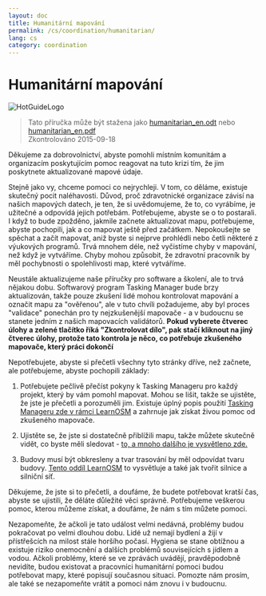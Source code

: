 ```yaml
---
layout: doc
title: Humanitární mapování
permalink: /cs/coordination/humanitarian/
lang: cs
category: coordination
---
```


# Humanitární mapování

![HotGuideLogo](http://hotosm.org/sites/default/themes/hot_theme/logo.png)

> Tato příručka může být stažena jako [humanitarian_en.odt](/files/humanitarian_en.odt) nebo  [humanitarian_en.pdf](/files/humanitarian_en.pdf)  
> Zkontrolováno 2015-09-18

Děkujeme za dobrovolnictví, abyste pomohli místním komunitám a organizacím poskytujícím pomoc reagovat na tuto krizi tím, že jim poskytnete aktualizované mapové údaje.  

Stejně jako vy, chceme pomoci co nejrychleji. V tom, co děláme, existuje skutečný pocit naléhavosti. Důvod, proč zdravotnické organizace závisí na našich mapových datech, je ten, že si uvědomujeme, že to, co vyrábíme, je užitečné a odpovídá jejich potřebám. Potřebujeme, abyste se o to postarali. I když to bude zpožděno, jakmile začnete aktualizovat mapu, potřebujeme, abyste pochopili, jak a co mapovat ještě před začátkem. Nepokoušejte se spěchat a začít mapovat, aniž byste si nejprve prohlédli nebo četli některé z výukových programů. Trvá mnohem déle, než vyčistíme chyby v mapování, než když je vytváříme. Chyby  mohou způsobit, že zdravotní pracovník by měl pochybnosti o spolehlivosti map, které vytváříme.  

Neustále aktualizujeme naše příručky pro software a školení, ale to trvá nějakou dobu. Softwarový program Tasking Manager bude brzy aktualizován, takže pouze zkušení lidé mohou kontrolovat mapování a označit mapu za "ověřenou", ale v tuto chvíli požadujeme, aby byl proces "validace" ponechán pro ty nejzkušenější mapovače - a v budoucnu se stanete jedním z našich mapovacích validátorů. **Pokud vyberete čtverec úlohy a zelené tlačítko říká "Zkontrolovat dílo", pak stačí kliknout na jiný čtverec úlohy, protože tato kontrola je něco, co potřebuje zkušeného mapovače, který práci dokončí**  

Nepotřebujete, abyste si přečetli všechny tyto stránky dříve, než začnete, ale potřebujeme, abyste pochopili základy:  

1. Potřebujete pečlivě přečíst pokyny k Tasking Manageru pro každý projekt, který by vám pomohl mapovat. Mohou se lišit, takže se ujistěte, že jste je přečetli a porozuměli jim. Existuje úplný popis použití [Tasking Manageru zde v rámci LearnOSM](/en/coordination/tasking-manager/) a zahrnuje jak získat živou pomoc od zkušeného mapovače.  

2. Ujistěte se, že jste si dostatečně přiblížili mapu, takže můžete skutečně vidět, co byste měli sledovat - [to, a mnoho dalšího je vysvětleno zde.](/en/coordination/remote/)  

3. Budovy musí být obkresleny a tvar trasování by měl odpovídat tvaru budovy. [Tento oddíl LearnOSM](/en/coordination/remote-tracing/) to vysvětluje a také jak tvořit silnice a silniční síť.  

Děkujeme, že jste si to přečetli, a doufáme, že budete potřebovat kratší čas, abyste se ujistili, že děláte důležité věci správně. Potřebujeme veškerou pomoc, kterou můžeme získat, a doufáme, že nám s tím můžete pomoci.  

Nezapomeňte, že ačkoli je tato událost velmi nedávná, problémy budou pokračovat po velmi dlouhou dobu. Lidé už nemají bydlení a žijí v přístřešcích na milost stále horšího počasí. Hygiena se stane obtížnou a existuje riziko onemocnění a dalších problémů souvisejících s jídlem a vodou. Ačkoli problémy, které se ve zprávách uvádějí, pravděpodobně nevidíte, budou existovat a pracovníci humanitární pomoci budou potřebovat mapy, které popisují  současnou situaci. Pomozte nám prosím, ale také se nezapomeňte vrátit a pomoci nám znovu i v budoucnu. 